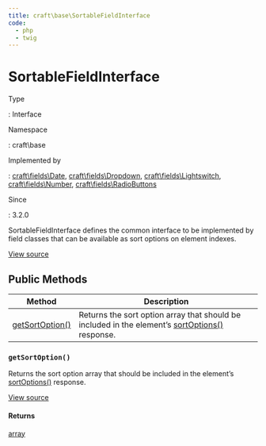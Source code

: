 ```yaml
---
title: craft\base\SortableFieldInterface
code:
  - php
  - twig
---
```


# SortableFieldInterface

Type

:   Interface

Namespace

:   craft\base

Implemented by

:   [craft\fields\Date](craft-fields-date.md), [craft\fields\Dropdown](craft-fields-dropdown.md), [craft\fields\Lightswitch](craft-fields-lightswitch.md), [craft\fields\Number](craft-fields-number.md), [craft\fields\RadioButtons](craft-fields-radiobuttons.md)

Since

:   3.2.0



SortableFieldInterface defines the common interface to be implemented by field classes that can be available as
sort options on element indexes.





[View source](https://github.com/craftcms/cms/blob/master/src/base/SortableFieldInterface.php)






## Public Methods

| Method                                                                       | Description
| ---------------------------------------------------------------------------- | ---------------------------------------------------------------------------------------------------------------------------------------------------
| [getSortOption()](craft-base-sortablefieldinterface.md#method-getsortoption) | Returns the sort option array that should be included in the element’s [sortOptions()](craft-base-elementinterface.md#method-sortoptions) response.

### `getSortOption()`





Returns the sort option array that should be included in the element’s
[sortOptions()](craft-base-elementinterface.md#method-sortoptions) response.




[View source](https://github.com/craftcms/cms/blob/master/src/base/SortableFieldInterface.php#L25)



#### Returns

[array](http://php.net/language.types.array)









